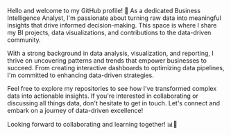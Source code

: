 Hello and welcome to my GitHub profile! 👋 
As a dedicated Business Intelligence Analyst, I'm passionate about turning raw data into meaningful insights that drive informed decision-making. 
This space is where I share my BI projects, data visualizations, and contributions to the data-driven community.

With a strong background in data analysis, visualization, and reporting, I thrive on uncovering patterns and trends that empower businesses to succeed. From creating interactive dashboards to optimizing data pipelines, I'm committed to enhancing data-driven strategies.

Feel free to explore my repositories to see how I've transformed complex data into actionable insights. If you're interested in collaborating or discussing all things data, don't hesitate to get in touch. Let's connect and embark on a journey of data-driven excellence!

Looking forward to collaborating and learning together! 📊🚀
